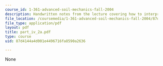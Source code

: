 ```yaml
---
course_id: 1-361-advanced-soil-mechanics-fall-2004
description: Handwritten notes from the lecture covering how to interpret flow nets.
file_location: /coursemedia/1-361-advanced-soil-mechanics-fall-2004/87d4144a4d001e4496716fa8590a2636_part_iv_2a.pdf
file_type: application/pdf
layout: pdf
title: part_iv_2a.pdf
type: course
uid: 87d4144a4d001e4496716fa8590a2636

---
```

None